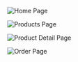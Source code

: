 ![Home Page](https://github.com/user-attachments/assets/5df3683e-5e5f-404f-b896-88b85c652c29)



![Products Page](https://github.com/user-attachments/assets/45232340-4d32-4d7c-a936-898956ce12d3)



![Product Detail Page](https://github.com/user-attachments/assets/40f65a01-d37c-41f4-8226-4b491a70cd2e)



![Order Page](https://github.com/user-attachments/assets/0bb8d092-89f3-4d0a-a906-4a874d0fc715)
